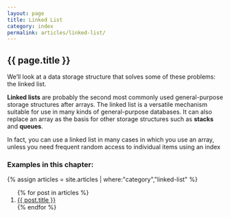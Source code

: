 ```yaml
---
layout: page
title: Linked List
category: index
permalink: articles/linked-list/
---
```

    
## {{ page.title }}

We’ll look at a data storage structure that solves some of these problems: the linked list.

**Linked lists** are probably the second most commonly used general-purpose
storage structures after arrays.
The linked list is a versatile mechanism suitable for use in
many kinds of general-purpose databases. 
It can also replace an array as the basis for other storage structures
such as **stacks** and **queues**.

In fact, you can use a linked list in many cases in which you use an array, unless you need frequent random access to individual items using an index

### Examples in this chapter:

{% assign articles = site.articles | where:"category","linked-list" %}
<ol>
    {% for post in articles %}
      <li><a href="{{ post.url | prepend: site.baseurl }}">{{ post.title }}</a></li>
    {% endfor %}
</ol>